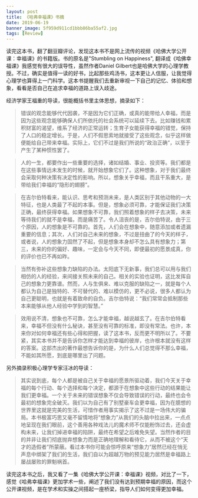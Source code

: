 ```yaml
---
layout: post
title: 《哈弗幸福课》书摘
date: 2019-06-19
banner_image: 5f959d911cd1bbb86ba55af2.jpg
tags: [Review]
---
```


读完这本书，翻了翻豆瓣评论，发现这本书不是网上流传的视频《哈佛大学公开课：幸福课》的书籍版。书的原名是"Stumbling on Happiness", 翻译成《哈佛幸福课》我感觉有很大的误导性，虽然作者Daniel Gilbert也是哈佛大学的心理学教授。不过，确实是值得一读的好书，比起那些鸡汤书，这本更让人信服，让我觉得心理学也算得上一门科学。这本书提醒我们去重新审视一下自己的记忆、体验和想象，看看是否自己在追求幸福的道路上误入歧途。

<!--more-->

经济学家王福重的导读，很能概括书里主体思想，摘录如下：

> 错误的观念能够代代因袭，不是因为它们正确，或真的能带给人幸福，而是因为这些观念能够确保人们所依托的社会系统可以延续下去。比如赚钱和累积财富的渴望，维系了经济的正常运转；生育子女能获得幸福的错觉，保持了人口的稳定增长。于是，人们不假思索地就接受了这些观念，似乎这样做便能给自己带来幸福。实际上，它们不过是我们所说的“政治正确”，以至于产生了某种惯性罢了。

> 人的一生，都要作出一些重要的选择，诸如结婚、事业、投资等。我们都是在这些事情远未发生的时候，就开始想象它们了。这种想象，对于我们最终会采取何种决策有决定性的影响。所以，想象关乎幸福，而且干系重大，是带给我们幸福的“隐形的翅膀”。

> 在吉尔伯特看来，能认识、思考和预测未来，是人类区别于其他动物的一大特征，也是人类最了不起的本事。但是，想象必须可靠，才能保证我们决策正确，最终获得幸福。如果想象不可靠，我们照着想象的样子去决策，未来等待我们的就不是幸福，而是痛苦了。令人沮丧的是，吉尔伯特说，由于三个原因，人的想象是不可靠的。首先，人们会在想象中，随意添加或者遗漏重要的信息；其次，人们对自己未来的想象，不过是扭曲了的今天的样子，或者说，人的想象力固然了不起，但是想象本身却不怎么具有想象力；第三，未来的你的偏好、趣味，一定会与今天不同，即便最初的愿景成真，你的评价也已不再如昨。

> 当然有弥补这些想象力缺陷的办法。太阳底下无新事，我们总可以用与我们相仿的人的经验，来间接关照未来的自己。相关的实验也证明，这比发挥自己的想象力更靠谱。然而，人与生俱来、难以克服的缺陷之一，就是每个人都认为自己是独特的、不可替代的、难以模仿的，更不必说，很多人都认为自己更聪明，也就是有着致命的自负。吉尔伯特说：“我们常常会抵制那些本来能够从他人经验中学到的智慧。”

> 效用说不清，想象也不可靠，怎么才能幸福，越说越玄了。在吉尔伯特看来，幸福不但没有什么秘诀，甚至没有可靠的标准，即没有常法。也许，本来你对如何幸福还有些心得和把握，读了这本书，反而更不明所以了。不要紧，其实本书并不是告诉你怎样才能达到幸福的彼岸，也许根本就没有这样的答案。这部杰出的著作最想告诉你的是，为什么人们总觉得不那么幸福，不能如其所愿，到底是哪里出了问题。

另外摘录积极心理学专家汪冰的导读：

> 其实说到底，每个人都是被自己关于幸福的愿景所驱动着，我们今天关于幸福的每个行动、每个选择和每个决定，都源于在想象中这些行动的结果能让我们更幸福。一个关于未来的错误想象不仅会导致错误的行动，最终也会令最初的想象完全破灭。我们以为自己有了别墅豪车会更幸福，因为在臆想的世界里这就是完美的生活，可惜作者用事实揭示了这不过是一场伟大的骗局。本书极富巧思又毫不留情地将“想象力”从我们的头脑中拉出来，一点点地呈现在我们眼前，这个善用各种戏法儿的魔术师不仅能粉饰过去，还会虚构未来，让我们掉进幸福的陷阱，最终在希望之后难免失望。当然作者的目的并非让我们彻底抛弃想象力而是正确地理解和看待它，从而不被这个“天才的造假者”所蒙蔽。看过本书你可能会惊呼原来“想象力”居然已经在悄无声息中绑架了我们的生活，我们自以为超越万物的预见能力居然是幸福路上屡战屡败的罪魁祸首。

读完这本书之后，我又看了一集《哈佛大学公开课：幸福课》视频，对比了一下，感觉《哈弗幸福课》更加学术一些，阐述了我们没有达到预期幸福的原因，而这个公开课视频，是在学术和实操之间搭起一座桥梁，指导人们如何变得更加幸福。
